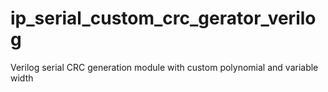 # ip_serial_custom_crc_gerator_verilog
Verilog serial CRC generation module with custom polynomial and variable width
